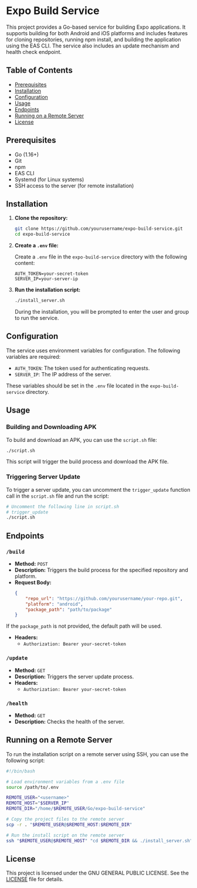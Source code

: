 # Expo Build Service

This project provides a Go-based service for building Expo applications. It supports building for both Android and iOS platforms and includes features for cloning repositories, running npm install, and building the application using the EAS CLI. The service also includes an update mechanism and health check endpoint.

## Table of Contents

- [Prerequisites](#prerequisites)
- [Installation](#installation)
- [Configuration](#configuration)
- [Usage](#usage)
- [Endpoints](#endpoints)
- [Running on a Remote Server](#running-on-a-remote-server)
- [License](#license)

## Prerequisites

- Go (1.16+)
- Git
- npm
- EAS CLI
- Systemd (for Linux systems)
- SSH access to the server (for remote installation)

## Installation

1. **Clone the repository:**

    ```sh
    git clone https://github.com/yourusername/expo-build-service.git
    cd expo-build-service
    ```

2. **Create a `.env` file:**

    Create a `.env` file in the `expo-build-service` directory with the following content:

    ```env
    AUTH_TOKEN=your-secret-token
    SERVER_IP=your-server-ip
    ```

3. **Run the installation script:**

    ```sh
    ./install_server.sh
    ```

    During the installation, you will be prompted to enter the user and group to run the service.

## Configuration

The service uses environment variables for configuration. The following variables are required:

- `AUTH_TOKEN`: The token used for authenticating requests.
- `SERVER_IP`: The IP address of the server.

These variables should be set in the `.env` file located in the `expo-build-service` directory.

## Usage

### Building and Downloading APK

To build and download an APK, you can use the `script.sh` file:

```sh
./script.sh
```

This script will trigger the build process and download the APK file.

### Triggering Server Update

To trigger a server update, you can uncomment the `trigger_update` function call in the `script.sh` file and run the script:

```sh
# Uncomment the following line in script.sh
# trigger_update
./script.sh
```

## Endpoints

### `/build`

- **Method:** `POST`
- **Description:** Triggers the build process for the specified repository and platform.
- **Request Body:**
    ```json
    {
        "repo_url": "https://github.com/yourusername/your-repo.git",
        "platform": "android",
        "package_path": "path/to/package"
    }
    ```
If the `package_path` is not provided, the default path will be used.
- **Headers:**
    - `Authorization: Bearer your-secret-token`

### `/update`

- **Method:** `GET`
- **Description:** Triggers the server update process.
- **Headers:**
    - `Authorization: Bearer your-secret-token`

### `/health`

- **Method:** `GET`
- **Description:** Checks the health of the server.

## Running on a Remote Server

To run the installation script on a remote server using SSH, you can use the following script:

```sh
#!/bin/bash

# Load environment variables from a .env file
source /path/to/.env

REMOTE_USER="<username>"
REMOTE_HOST="$SERVER_IP"
REMOTE_DIR="/home/$REMOTE_USER/Go/expo-build-service"

# Copy the project files to the remote server
scp -r . "$REMOTE_USER@$REMOTE_HOST:$REMOTE_DIR"

# Run the install script on the remote server
ssh "$REMOTE_USER@$REMOTE_HOST" "cd $REMOTE_DIR && ./install_server.sh"
```

## License

This project is licensed under the GNU GENERAL PUBLIC LICENSE. See the [LICENSE](LICENSE) file for details.
